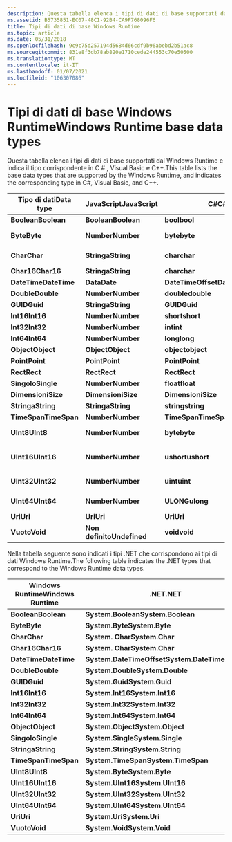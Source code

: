 ```yaml
---
description: Questa tabella elenca i tipi di dati di base supportati dal Windows Runtime e indica il tipo corrispondente in C \# , Visual Basic e C++.
ms.assetid: B5735851-EC07-48C1-92B4-CA9F768096F6
title: Tipi di dati di base Windows Runtime
ms.topic: article
ms.date: 05/31/2018
ms.openlocfilehash: 9c9c75d257194d5684d66cdf9b96abebd2b51ac8
ms.sourcegitcommit: 831e8f3db78ab820e1710cede244553c70e50500
ms.translationtype: MT
ms.contentlocale: it-IT
ms.lasthandoff: 01/07/2021
ms.locfileid: "106307086"
---
```

# <a name="windows-runtime-base-data-types"></a><span data-ttu-id="11d71-103">Tipi di dati di base Windows Runtime</span><span class="sxs-lookup"><span data-stu-id="11d71-103">Windows Runtime base data types</span></span>

<span data-ttu-id="11d71-104">Questa tabella elenca i tipi di dati di base supportati dal Windows Runtime e indica il tipo corrispondente in C \# , Visual Basic e C++.</span><span class="sxs-lookup"><span data-stu-id="11d71-104">This table lists the base data types that are supported by the Windows Runtime, and indicates the corresponding type in C\#, Visual Basic, and C++.</span></span>



| <span data-ttu-id="11d71-105">Tipo di dati</span><span class="sxs-lookup"><span data-stu-id="11d71-105">Data type</span></span>    | <span data-ttu-id="11d71-106">JavaScript</span><span class="sxs-lookup"><span data-stu-id="11d71-106">JavaScript</span></span>    | <span data-ttu-id="11d71-107">C\#</span><span class="sxs-lookup"><span data-stu-id="11d71-107">C\#</span></span>                | <span data-ttu-id="11d71-108">VB</span><span class="sxs-lookup"><span data-stu-id="11d71-108">VB</span></span>                 | <span data-ttu-id="11d71-109">C++</span><span class="sxs-lookup"><span data-stu-id="11d71-109">C++</span></span>                    |
|--------------|---------------|--------------------|--------------------|------------------------|
| <span data-ttu-id="11d71-110">**Boolean**</span><span class="sxs-lookup"><span data-stu-id="11d71-110">**Boolean**</span></span>  | <span data-ttu-id="11d71-111">**Boolean**</span><span class="sxs-lookup"><span data-stu-id="11d71-111">**Boolean**</span></span>   | <span data-ttu-id="11d71-112">**bool**</span><span class="sxs-lookup"><span data-stu-id="11d71-112">**bool**</span></span>           | <span data-ttu-id="11d71-113">**Boolean**</span><span class="sxs-lookup"><span data-stu-id="11d71-113">**Boolean**</span></span>        | <span data-ttu-id="11d71-114">**bool**</span><span class="sxs-lookup"><span data-stu-id="11d71-114">**bool**</span></span>               |
| <span data-ttu-id="11d71-115">**Byte**</span><span class="sxs-lookup"><span data-stu-id="11d71-115">**Byte**</span></span>     | <span data-ttu-id="11d71-116">**Number**</span><span class="sxs-lookup"><span data-stu-id="11d71-116">**Number**</span></span>    | <span data-ttu-id="11d71-117">**byte**</span><span class="sxs-lookup"><span data-stu-id="11d71-117">**byte**</span></span>           | <span data-ttu-id="11d71-118">**Byte**</span><span class="sxs-lookup"><span data-stu-id="11d71-118">**Byte**</span></span>           | <span data-ttu-id="11d71-119">**unsigned char**</span><span class="sxs-lookup"><span data-stu-id="11d71-119">**unsigned char**</span></span>      |
| <span data-ttu-id="11d71-120">**Char**</span><span class="sxs-lookup"><span data-stu-id="11d71-120">**Char**</span></span>     | <span data-ttu-id="11d71-121">**Stringa**</span><span class="sxs-lookup"><span data-stu-id="11d71-121">**String**</span></span>    | <span data-ttu-id="11d71-122">**char**</span><span class="sxs-lookup"><span data-stu-id="11d71-122">**char**</span></span>           | <span data-ttu-id="11d71-123">**Char**</span><span class="sxs-lookup"><span data-stu-id="11d71-123">**Char**</span></span>           | <span data-ttu-id="11d71-124">**unsigned char**</span><span class="sxs-lookup"><span data-stu-id="11d71-124">**unsigned char**</span></span>      |
| <span data-ttu-id="11d71-125">**Char16**</span><span class="sxs-lookup"><span data-stu-id="11d71-125">**Char16**</span></span>   | <span data-ttu-id="11d71-126">**Stringa**</span><span class="sxs-lookup"><span data-stu-id="11d71-126">**String**</span></span>    | <span data-ttu-id="11d71-127">**char**</span><span class="sxs-lookup"><span data-stu-id="11d71-127">**char**</span></span>           | <span data-ttu-id="11d71-128">**Char**</span><span class="sxs-lookup"><span data-stu-id="11d71-128">**Char**</span></span>           | <span data-ttu-id="11d71-129">**WCHAR \_ t**</span><span class="sxs-lookup"><span data-stu-id="11d71-129">**wchar\_t**</span></span>           |
| <span data-ttu-id="11d71-130">**DateTime**</span><span class="sxs-lookup"><span data-stu-id="11d71-130">**DateTime**</span></span> | <span data-ttu-id="11d71-131">**Data**</span><span class="sxs-lookup"><span data-stu-id="11d71-131">**Date**</span></span>      | <span data-ttu-id="11d71-132">**DateTimeOffset**</span><span class="sxs-lookup"><span data-stu-id="11d71-132">**DateTimeOffset**</span></span> | <span data-ttu-id="11d71-133">**DateTimeOffset**</span><span class="sxs-lookup"><span data-stu-id="11d71-133">**DateTimeOffset**</span></span> | <span data-ttu-id="11d71-134">**DateTime**</span><span class="sxs-lookup"><span data-stu-id="11d71-134">**DateTime**</span></span>           |
| <span data-ttu-id="11d71-135">**Double**</span><span class="sxs-lookup"><span data-stu-id="11d71-135">**Double**</span></span>   | <span data-ttu-id="11d71-136">**Number**</span><span class="sxs-lookup"><span data-stu-id="11d71-136">**Number**</span></span>    | <span data-ttu-id="11d71-137">**double**</span><span class="sxs-lookup"><span data-stu-id="11d71-137">**double**</span></span>         | <span data-ttu-id="11d71-138">**Double**</span><span class="sxs-lookup"><span data-stu-id="11d71-138">**Double**</span></span>         | <span data-ttu-id="11d71-139">**double**</span><span class="sxs-lookup"><span data-stu-id="11d71-139">**double**</span></span>             |
| <span data-ttu-id="11d71-140">**GUID**</span><span class="sxs-lookup"><span data-stu-id="11d71-140">**Guid**</span></span>     | <span data-ttu-id="11d71-141">**Stringa**</span><span class="sxs-lookup"><span data-stu-id="11d71-141">**String**</span></span>    | <span data-ttu-id="11d71-142">**GUID**</span><span class="sxs-lookup"><span data-stu-id="11d71-142">**Guid**</span></span>           | <span data-ttu-id="11d71-143">**GUID**</span><span class="sxs-lookup"><span data-stu-id="11d71-143">**Guid**</span></span>           | <span data-ttu-id="11d71-144">**GUID**</span><span class="sxs-lookup"><span data-stu-id="11d71-144">**Guid**</span></span>               |
| <span data-ttu-id="11d71-145">**Int16**</span><span class="sxs-lookup"><span data-stu-id="11d71-145">**Int16**</span></span>    | <span data-ttu-id="11d71-146">**Number**</span><span class="sxs-lookup"><span data-stu-id="11d71-146">**Number**</span></span>    | <span data-ttu-id="11d71-147">**short**</span><span class="sxs-lookup"><span data-stu-id="11d71-147">**short**</span></span>          | <span data-ttu-id="11d71-148">**Breve**</span><span class="sxs-lookup"><span data-stu-id="11d71-148">**Short**</span></span>          | <span data-ttu-id="11d71-149">**short**</span><span class="sxs-lookup"><span data-stu-id="11d71-149">**short**</span></span>              |
| <span data-ttu-id="11d71-150">**Int32**</span><span class="sxs-lookup"><span data-stu-id="11d71-150">**Int32**</span></span>    | <span data-ttu-id="11d71-151">**Number**</span><span class="sxs-lookup"><span data-stu-id="11d71-151">**Number**</span></span>    | <span data-ttu-id="11d71-152">**int**</span><span class="sxs-lookup"><span data-stu-id="11d71-152">**int**</span></span>            | <span data-ttu-id="11d71-153">**Integer**</span><span class="sxs-lookup"><span data-stu-id="11d71-153">**Integer**</span></span>        | <span data-ttu-id="11d71-154">**int**</span><span class="sxs-lookup"><span data-stu-id="11d71-154">**int**</span></span>                |
| <span data-ttu-id="11d71-155">**Int64**</span><span class="sxs-lookup"><span data-stu-id="11d71-155">**Int64**</span></span>    | <span data-ttu-id="11d71-156">**Number**</span><span class="sxs-lookup"><span data-stu-id="11d71-156">**Number**</span></span>    | <span data-ttu-id="11d71-157">**long**</span><span class="sxs-lookup"><span data-stu-id="11d71-157">**long**</span></span>           | <span data-ttu-id="11d71-158">**Long**</span><span class="sxs-lookup"><span data-stu-id="11d71-158">**Long**</span></span>           | <span data-ttu-id="11d71-159">**\_\_Int64**</span><span class="sxs-lookup"><span data-stu-id="11d71-159">**\_\_int64**</span></span>          |
| <span data-ttu-id="11d71-160">**Object**</span><span class="sxs-lookup"><span data-stu-id="11d71-160">**Object**</span></span>   | <span data-ttu-id="11d71-161">**Object**</span><span class="sxs-lookup"><span data-stu-id="11d71-161">**Object**</span></span>    | <span data-ttu-id="11d71-162">**object**</span><span class="sxs-lookup"><span data-stu-id="11d71-162">**object**</span></span>         | <span data-ttu-id="11d71-163">**Object**</span><span class="sxs-lookup"><span data-stu-id="11d71-163">**Object**</span></span>         | <span data-ttu-id="11d71-164">**Oggetto ^**</span><span class="sxs-lookup"><span data-stu-id="11d71-164">**Object^**</span></span>            |
| <span data-ttu-id="11d71-165">**Point**</span><span class="sxs-lookup"><span data-stu-id="11d71-165">**Point**</span></span>    | <span data-ttu-id="11d71-166">**Point**</span><span class="sxs-lookup"><span data-stu-id="11d71-166">**Point**</span></span>     | <span data-ttu-id="11d71-167">**Point**</span><span class="sxs-lookup"><span data-stu-id="11d71-167">**Point**</span></span>          | <span data-ttu-id="11d71-168">**Point**</span><span class="sxs-lookup"><span data-stu-id="11d71-168">**Point**</span></span>          | <span data-ttu-id="11d71-169">**Point**</span><span class="sxs-lookup"><span data-stu-id="11d71-169">**Point**</span></span>              |
| <span data-ttu-id="11d71-170">**Rect**</span><span class="sxs-lookup"><span data-stu-id="11d71-170">**Rect**</span></span>     | <span data-ttu-id="11d71-171">**Rect**</span><span class="sxs-lookup"><span data-stu-id="11d71-171">**Rect**</span></span>      | <span data-ttu-id="11d71-172">**Rect**</span><span class="sxs-lookup"><span data-stu-id="11d71-172">**Rect**</span></span>           | <span data-ttu-id="11d71-173">**Rect**</span><span class="sxs-lookup"><span data-stu-id="11d71-173">**Rect**</span></span>           | <span data-ttu-id="11d71-174">**Rect**</span><span class="sxs-lookup"><span data-stu-id="11d71-174">**Rect**</span></span>               |
| <span data-ttu-id="11d71-175">**Singolo**</span><span class="sxs-lookup"><span data-stu-id="11d71-175">**Single**</span></span>   | <span data-ttu-id="11d71-176">**Number**</span><span class="sxs-lookup"><span data-stu-id="11d71-176">**Number**</span></span>    | <span data-ttu-id="11d71-177">**float**</span><span class="sxs-lookup"><span data-stu-id="11d71-177">**float**</span></span>          | <span data-ttu-id="11d71-178">**Singolo**</span><span class="sxs-lookup"><span data-stu-id="11d71-178">**Single**</span></span>         | <span data-ttu-id="11d71-179">**float**</span><span class="sxs-lookup"><span data-stu-id="11d71-179">**float**</span></span>              |
| <span data-ttu-id="11d71-180">**Dimensioni**</span><span class="sxs-lookup"><span data-stu-id="11d71-180">**Size**</span></span>     | <span data-ttu-id="11d71-181">**Dimensioni**</span><span class="sxs-lookup"><span data-stu-id="11d71-181">**Size**</span></span>      | <span data-ttu-id="11d71-182">**Dimensioni**</span><span class="sxs-lookup"><span data-stu-id="11d71-182">**Size**</span></span>           | <span data-ttu-id="11d71-183">**Dimensioni**</span><span class="sxs-lookup"><span data-stu-id="11d71-183">**Size**</span></span>           | <span data-ttu-id="11d71-184">**Dimensioni**</span><span class="sxs-lookup"><span data-stu-id="11d71-184">**Size**</span></span>               |
| <span data-ttu-id="11d71-185">**Stringa**</span><span class="sxs-lookup"><span data-stu-id="11d71-185">**String**</span></span>   | <span data-ttu-id="11d71-186">**Stringa**</span><span class="sxs-lookup"><span data-stu-id="11d71-186">**String**</span></span>    | <span data-ttu-id="11d71-187">**string**</span><span class="sxs-lookup"><span data-stu-id="11d71-187">**string**</span></span>         | <span data-ttu-id="11d71-188">**Stringa**</span><span class="sxs-lookup"><span data-stu-id="11d71-188">**String**</span></span>         | <span data-ttu-id="11d71-189">**Stringa ^**</span><span class="sxs-lookup"><span data-stu-id="11d71-189">**String^**</span></span>            |
| <span data-ttu-id="11d71-190">**TimeSpan**</span><span class="sxs-lookup"><span data-stu-id="11d71-190">**TimeSpan**</span></span> | <span data-ttu-id="11d71-191">**Number**</span><span class="sxs-lookup"><span data-stu-id="11d71-191">**Number**</span></span>    | <span data-ttu-id="11d71-192">**TimeSpan**</span><span class="sxs-lookup"><span data-stu-id="11d71-192">**TimeSpan**</span></span>       | <span data-ttu-id="11d71-193">**TimeSpan**</span><span class="sxs-lookup"><span data-stu-id="11d71-193">**TimeSpan**</span></span>       | <span data-ttu-id="11d71-194">**TimeSpan**</span><span class="sxs-lookup"><span data-stu-id="11d71-194">**TimeSpan**</span></span>           |
| <span data-ttu-id="11d71-195">**UInt8**</span><span class="sxs-lookup"><span data-stu-id="11d71-195">**UInt8**</span></span>    | <span data-ttu-id="11d71-196">**Number**</span><span class="sxs-lookup"><span data-stu-id="11d71-196">**Number**</span></span>    | <span data-ttu-id="11d71-197">**byte**</span><span class="sxs-lookup"><span data-stu-id="11d71-197">**byte**</span></span>           | <span data-ttu-id="11d71-198">**Byte**</span><span class="sxs-lookup"><span data-stu-id="11d71-198">**Byte**</span></span>           | <span data-ttu-id="11d71-199">**unsigned char**</span><span class="sxs-lookup"><span data-stu-id="11d71-199">**unsigned char**</span></span>      |
| <span data-ttu-id="11d71-200">**UInt16**</span><span class="sxs-lookup"><span data-stu-id="11d71-200">**UInt16**</span></span>   | <span data-ttu-id="11d71-201">**Number**</span><span class="sxs-lookup"><span data-stu-id="11d71-201">**Number**</span></span>    | <span data-ttu-id="11d71-202">**ushort**</span><span class="sxs-lookup"><span data-stu-id="11d71-202">**ushort**</span></span>         | <span data-ttu-id="11d71-203">**UShort**</span><span class="sxs-lookup"><span data-stu-id="11d71-203">**UShort**</span></span>         | <span data-ttu-id="11d71-204">**unsigned short**</span><span class="sxs-lookup"><span data-stu-id="11d71-204">**unsigned short**</span></span>     |
| <span data-ttu-id="11d71-205">**UInt32**</span><span class="sxs-lookup"><span data-stu-id="11d71-205">**UInt32**</span></span>   | <span data-ttu-id="11d71-206">**Number**</span><span class="sxs-lookup"><span data-stu-id="11d71-206">**Number**</span></span>    | <span data-ttu-id="11d71-207">**uint**</span><span class="sxs-lookup"><span data-stu-id="11d71-207">**uint**</span></span>           | <span data-ttu-id="11d71-208">**UInteger**</span><span class="sxs-lookup"><span data-stu-id="11d71-208">**UInteger**</span></span>       | <span data-ttu-id="11d71-209">**int senza segno**</span><span class="sxs-lookup"><span data-stu-id="11d71-209">**unsigned int**</span></span>       |
| <span data-ttu-id="11d71-210">**UInt64**</span><span class="sxs-lookup"><span data-stu-id="11d71-210">**UInt64**</span></span>   | <span data-ttu-id="11d71-211">**Number**</span><span class="sxs-lookup"><span data-stu-id="11d71-211">**Number**</span></span>    | <span data-ttu-id="11d71-212">**ULONG**</span><span class="sxs-lookup"><span data-stu-id="11d71-212">**ulong**</span></span>          | <span data-ttu-id="11d71-213">**ULong**</span><span class="sxs-lookup"><span data-stu-id="11d71-213">**ULong**</span></span>          | <span data-ttu-id="11d71-214">**Int64 senza segno \_ \_**</span><span class="sxs-lookup"><span data-stu-id="11d71-214">**unsigned \_\_int64**</span></span> |
| <span data-ttu-id="11d71-215">**Uri**</span><span class="sxs-lookup"><span data-stu-id="11d71-215">**Uri**</span></span>      | <span data-ttu-id="11d71-216">**Uri**</span><span class="sxs-lookup"><span data-stu-id="11d71-216">**Uri**</span></span>       | <span data-ttu-id="11d71-217">**Uri**</span><span class="sxs-lookup"><span data-stu-id="11d71-217">**Uri**</span></span>            | <span data-ttu-id="11d71-218">**Uri**</span><span class="sxs-lookup"><span data-stu-id="11d71-218">**Uri**</span></span>            | <span data-ttu-id="11d71-219">**URI ^**</span><span class="sxs-lookup"><span data-stu-id="11d71-219">**Uri^**</span></span>               |
| <span data-ttu-id="11d71-220">**Vuoto**</span><span class="sxs-lookup"><span data-stu-id="11d71-220">**Void**</span></span>     | <span data-ttu-id="11d71-221">**Non definito**</span><span class="sxs-lookup"><span data-stu-id="11d71-221">**Undefined**</span></span> | <span data-ttu-id="11d71-222">**void**</span><span class="sxs-lookup"><span data-stu-id="11d71-222">**void**</span></span>           | <span data-ttu-id="11d71-223">**Vuoto**</span><span class="sxs-lookup"><span data-stu-id="11d71-223">**Void**</span></span>           | <span data-ttu-id="11d71-224">**void**</span><span class="sxs-lookup"><span data-stu-id="11d71-224">**void**</span></span>               |



 

<span data-ttu-id="11d71-225">Nella tabella seguente sono indicati i tipi .NET che corrispondono ai tipi di dati Windows Runtime.</span><span class="sxs-lookup"><span data-stu-id="11d71-225">The following table indicates the .NET types that correspond to the Windows Runtime data types.</span></span>



| <span data-ttu-id="11d71-226">Windows Runtime</span><span class="sxs-lookup"><span data-stu-id="11d71-226">Windows Runtime</span></span> | <span data-ttu-id="11d71-227">.NET</span><span class="sxs-lookup"><span data-stu-id="11d71-227">.NET</span></span>                      |
|-----------------|---------------------------|
| <span data-ttu-id="11d71-228">**Boolean**</span><span class="sxs-lookup"><span data-stu-id="11d71-228">**Boolean**</span></span>     | <span data-ttu-id="11d71-229">**System.Boolean**</span><span class="sxs-lookup"><span data-stu-id="11d71-229">**System.Boolean**</span></span>        |
| <span data-ttu-id="11d71-230">**Byte**</span><span class="sxs-lookup"><span data-stu-id="11d71-230">**Byte**</span></span>        | <span data-ttu-id="11d71-231">**System.Byte**</span><span class="sxs-lookup"><span data-stu-id="11d71-231">**System.Byte**</span></span>           |
| <span data-ttu-id="11d71-232">**Char**</span><span class="sxs-lookup"><span data-stu-id="11d71-232">**Char**</span></span>        | <span data-ttu-id="11d71-233">**System. Char**</span><span class="sxs-lookup"><span data-stu-id="11d71-233">**System.Char**</span></span>           |
| <span data-ttu-id="11d71-234">**Char16**</span><span class="sxs-lookup"><span data-stu-id="11d71-234">**Char16**</span></span>      | <span data-ttu-id="11d71-235">**System. Char**</span><span class="sxs-lookup"><span data-stu-id="11d71-235">**System.Char**</span></span>           |
| <span data-ttu-id="11d71-236">**DateTime**</span><span class="sxs-lookup"><span data-stu-id="11d71-236">**DateTime**</span></span>    | <span data-ttu-id="11d71-237">**System.DateTimeOffset**</span><span class="sxs-lookup"><span data-stu-id="11d71-237">**System.DateTimeOffset**</span></span> |
| <span data-ttu-id="11d71-238">**Double**</span><span class="sxs-lookup"><span data-stu-id="11d71-238">**Double**</span></span>      | <span data-ttu-id="11d71-239">**System.Double**</span><span class="sxs-lookup"><span data-stu-id="11d71-239">**System.Double**</span></span>         |
| <span data-ttu-id="11d71-240">**GUID**</span><span class="sxs-lookup"><span data-stu-id="11d71-240">**Guid**</span></span>        | <span data-ttu-id="11d71-241">**System.Guid**</span><span class="sxs-lookup"><span data-stu-id="11d71-241">**System.Guid**</span></span>           |
| <span data-ttu-id="11d71-242">**Int16**</span><span class="sxs-lookup"><span data-stu-id="11d71-242">**Int16**</span></span>       | <span data-ttu-id="11d71-243">**System.Int16**</span><span class="sxs-lookup"><span data-stu-id="11d71-243">**System.Int16**</span></span>          |
| <span data-ttu-id="11d71-244">**Int32**</span><span class="sxs-lookup"><span data-stu-id="11d71-244">**Int32**</span></span>       | <span data-ttu-id="11d71-245">**System.Int32**</span><span class="sxs-lookup"><span data-stu-id="11d71-245">**System.Int32**</span></span>          |
| <span data-ttu-id="11d71-246">**Int64**</span><span class="sxs-lookup"><span data-stu-id="11d71-246">**Int64**</span></span>       | <span data-ttu-id="11d71-247">**System.Int64**</span><span class="sxs-lookup"><span data-stu-id="11d71-247">**System.Int64**</span></span>          |
| <span data-ttu-id="11d71-248">**Object**</span><span class="sxs-lookup"><span data-stu-id="11d71-248">**Object**</span></span>      | <span data-ttu-id="11d71-249">**System.Object**</span><span class="sxs-lookup"><span data-stu-id="11d71-249">**System.Object**</span></span>         |
| <span data-ttu-id="11d71-250">**Singolo**</span><span class="sxs-lookup"><span data-stu-id="11d71-250">**Single**</span></span>      | <span data-ttu-id="11d71-251">**System.Single**</span><span class="sxs-lookup"><span data-stu-id="11d71-251">**System.Single**</span></span>         |
| <span data-ttu-id="11d71-252">**Stringa**</span><span class="sxs-lookup"><span data-stu-id="11d71-252">**String**</span></span>      | <span data-ttu-id="11d71-253">**System.String**</span><span class="sxs-lookup"><span data-stu-id="11d71-253">**System.String**</span></span>         |
| <span data-ttu-id="11d71-254">**TimeSpan**</span><span class="sxs-lookup"><span data-stu-id="11d71-254">**TimeSpan**</span></span>    | <span data-ttu-id="11d71-255">**System.TimeSpan**</span><span class="sxs-lookup"><span data-stu-id="11d71-255">**System.TimeSpan**</span></span>       |
| <span data-ttu-id="11d71-256">**UInt8**</span><span class="sxs-lookup"><span data-stu-id="11d71-256">**UInt8**</span></span>       | <span data-ttu-id="11d71-257">**System.Byte**</span><span class="sxs-lookup"><span data-stu-id="11d71-257">**System.Byte**</span></span>           |
| <span data-ttu-id="11d71-258">**UInt16**</span><span class="sxs-lookup"><span data-stu-id="11d71-258">**UInt16**</span></span>      | <span data-ttu-id="11d71-259">**System.UInt16**</span><span class="sxs-lookup"><span data-stu-id="11d71-259">**System.UInt16**</span></span>         |
| <span data-ttu-id="11d71-260">**UInt32**</span><span class="sxs-lookup"><span data-stu-id="11d71-260">**UInt32**</span></span>      | <span data-ttu-id="11d71-261">**System.UInt32**</span><span class="sxs-lookup"><span data-stu-id="11d71-261">**System.UInt32**</span></span>         |
| <span data-ttu-id="11d71-262">**UInt64**</span><span class="sxs-lookup"><span data-stu-id="11d71-262">**UInt64**</span></span>      | <span data-ttu-id="11d71-263">**System.UInt64**</span><span class="sxs-lookup"><span data-stu-id="11d71-263">**System.UInt64**</span></span>         |
| <span data-ttu-id="11d71-264">**Uri**</span><span class="sxs-lookup"><span data-stu-id="11d71-264">**Uri**</span></span>         | <span data-ttu-id="11d71-265">**System.Uri**</span><span class="sxs-lookup"><span data-stu-id="11d71-265">**System.Uri**</span></span>            |
| <span data-ttu-id="11d71-266">**Vuoto**</span><span class="sxs-lookup"><span data-stu-id="11d71-266">**Void**</span></span>        | <span data-ttu-id="11d71-267">**System.Void**</span><span class="sxs-lookup"><span data-stu-id="11d71-267">**System.Void**</span></span>           |



 

 

 



